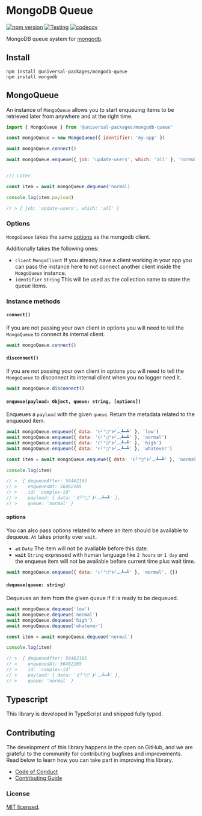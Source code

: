 # MongoDB Queue

[![npm version](https://badge.fury.io/js/@universal-packages%2Fmongodb-queue.svg)](https://www.npmjs.com/package/@universal-packages/mongodb-queue)
[![Testing](https://github.com/universal-packages/universal-mongodb-queue/actions/workflows/testing.yml/badge.svg)](https://github.com/universal-packages/mongodb-queue/actions/workflows/testing.yml)
[![codecov](https://codecov.io/gh/universal-packages/universal-mongodb-queue/branch/main/graph/badge.svg?token=CXPJSN8IGL)](https://codecov.io/gh/universal-packages/universal-mongodb-queue)

MongoDB queue system for [mongodb](https://github.com/mongodb/node-mongodb-native).

## Install

```shell
npm install @universal-packages/mongodb-queue
npm install mongodb
```

## MongoQueue

An instance of `MongoQueue` allows you to start enqueuing items to be retrieved later from anywhere and at the right time.

```js
import { MongoQueue } from '@universal-packages/mongodb-queue'

const mongoQueue = new MongoQueue({ identifier: 'my-app' })

await mongoQueue.connect()

await mongoQueue.enqueue({ job: 'update-users', which: 'all' }, 'normal')


/// Later

const item = await mongoQueue.dequeue('normal)

console.log(item.payload)

// > { job: 'update-users', which: 'all' }

```

### Options

`MongoQueue` takes the same [options](https://mongodb.github.io/node-mongodb-native/6.9/interfaces/MongoClientOptions.html) as the mongodb client.

Additionally takes the following ones:

- `client` `MongoClient`
  If you already have a client working in your app you can pass the instance here to not connect another client inside the `MongoQueue` instance.
- `identifier` `String`
  This will be used as the collection name to store the queue items.

### Instance methods

#### **`connect()`**

If you are not passing your own client in options you will need to tell the `MongoQueue` to connect its internal client.

```js
await mongoQueue.connect()
```

#### **`disconnect()`**

If you are not passing your own client in options you will need to tell the `MongoQueue` to disconnect its internal client when you no logger need it.

```js
await mongoQueue.disconnect()
```

#### **`enqueue(payload: Object, queue: string, [options])`**

Enqueues a `payload` with the given `queue`. Return the metadata related to the enqueued item.

```js
await mongoQueue.enqueue({ data: '❨╯°□°❩╯︵┻━┻' }, 'low')
await mongoQueue.enqueue({ data: '❨╯°□°❩╯︵┻━┻' }, 'normal')
await mongoQueue.enqueue({ data: '❨╯°□°❩╯︵┻━┻' }, 'high')
await mongoQueue.enqueue({ data: '❨╯°□°❩╯︵┻━┻' }, 'whatever')

const item = await mongoQueue.enqueue({ data: '❨╯°□°❩╯︵┻━┻' }, 'normal')

console.log(item)

// >  { dequeueAfter: 56462165
// >    enqueuedAt: 56462165
// >    id: 'complex-id'
// >    payload: { data: '❨╯°□°❩╯︵┻━┻' },
// >    queue: 'normal' }
```

#### options

You can also pass options related to where an item should be available to dequeue. `At` takes priority over `wait`.

- **`at`** `Date`
  The item will not be available before this date.
- **`wait`** `String`
  expressed with human language like `2 hours` or `1 day` and the enqueue item will not be available before current time plus wait time.

```js
await mongoQueue.enqueue({ data: '❨╯°□°❩╯︵┻━┻' }, 'normal', {})
```

#### **`dequeue(queue: string)`**

Dequeues an item from the given queue if it is ready to be dequeued.

```js
await mongoQueue.dequeue('low')
await mongoQueue.dequeue('normal')
await mongoQueue.dequeue('high')
await mongoQueue.dequeue('whatever')

const item = await mongoQueue.dequeue('normal')

console.log(item)

// >  { dequeueAfter: 56462165
// >    enqueuedAt: 56462165
// >    id: 'complex-id'
// >    payload: { data: '❨╯°□°❩╯︵┻━┻' },
// >    queue: 'normal' }
```

## Typescript

This library is developed in TypeScript and shipped fully typed.

## Contributing

The development of this library happens in the open on GitHub, and we are grateful to the community for contributing bugfixes and improvements. Read below to learn how you can take part in improving this library.

- [Code of Conduct](./CODE_OF_CONDUCT.md)
- [Contributing Guide](./CONTRIBUTING.md)

### License

[MIT licensed](./LICENSE).
